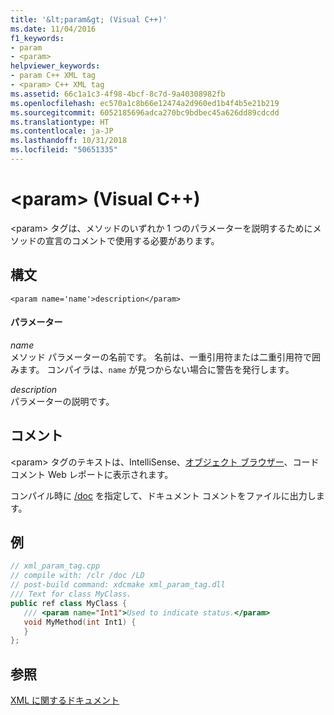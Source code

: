 ```yaml
---
title: '&lt;param&gt; (Visual C++)'
ms.date: 11/04/2016
f1_keywords:
- param
- <param>
helpviewer_keywords:
- param C++ XML tag
- <param> C++ XML tag
ms.assetid: 66c1a1c3-4f98-4bcf-8c7d-9a40308982fb
ms.openlocfilehash: ec570a1c8b66e12474a2d960ed1b4f4b5e21b219
ms.sourcegitcommit: 6052185696adca270bc9bdbec45a626dd89cdcdd
ms.translationtype: HT
ms.contentlocale: ja-JP
ms.lasthandoff: 10/31/2018
ms.locfileid: "50651335"
---
```

# <a name="ltparamgt-visual-c"></a>&lt;param&gt; (Visual C++)

\<param> タグは、メソッドのいずれか 1 つのパラメーターを説明するためにメソッドの宣言のコメントで使用する必要があります。

## <a name="syntax"></a>構文

```
<param name='name'>description</param>
```

#### <a name="parameters"></a>パラメーター

*name*<br/>
メソッド パラメーターの名前です。  名前は、一重引用符または二重引用符で囲みます。  コンパイラは、`name` が見つからない場合に警告を発行します。

*description*<br/>
パラメーターの説明です。

## <a name="remarks"></a>コメント

\<param> タグのテキストは、IntelliSense、[オブジェクト ブラウザー](/visualstudio/ide/viewing-the-structure-of-code)、コード コメント Web レポートに表示されます。

コンパイル時に [/doc](../build/reference/doc-process-documentation-comments-c-cpp.md) を指定して、ドキュメント コメントをファイルに出力します。

## <a name="example"></a>例

```cpp
// xml_param_tag.cpp
// compile with: /clr /doc /LD
// post-build command: xdcmake xml_param_tag.dll
/// Text for class MyClass.
public ref class MyClass {
   /// <param name="Int1">Used to indicate status.</param>
   void MyMethod(int Int1) {
   }
};
```

## <a name="see-also"></a>参照

[XML に関するドキュメント](../ide/xml-documentation-visual-cpp.md)